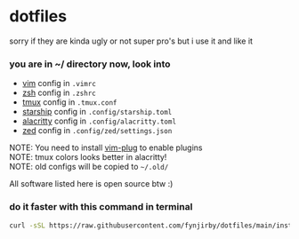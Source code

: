 # dotfiles
sorry if they are kinda ugly or not super pro's but i use it and like it
### you are in ~/ directory now, look into
- [vim](https://github.com/vim/vim/) config in `.vimrc`
- [zsh](https://github.com/zsh-users/zsh/) config in `.zshrc`
- [tmux](https://github.com/tmux/tmux/) config in `.tmux.conf`
- [starship](https://github.com/starship/starship/) config in `.config/starship.toml`
- [alacritty](https://github.com/alacritty/alacritty/) config in `.config/alacritty.toml`
- [zed](https://github.com/zed-industries/zed/) config in `.config/zed/settings.json`

NOTE: You need to install [vim-plug](https://github.com/junegunn/vim-plug) to enable plugins 
<br>
NOTE: tmux colors looks better in alacritty! 
<br>
NOTE: old configs will be copied to `~/.old/`

All software listed here is open source btw :)

### do it faster with this command in terminal
```bash
curl -sSL https://raw.githubusercontent.com/fynjirby/dotfiles/main/install.sh | sh
```
